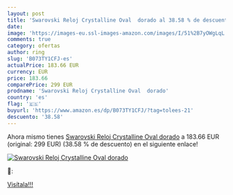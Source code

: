 ```yaml
---
layout: post
title: 'Swarovski Reloj Crystalline Oval  dorado al 38.58 % de descuento'
date: 
image: 'https://images-eu.ssl-images-amazon.com/images/I/51%2B7yOWgLqL._SL200_.jpg'
comments: true
category: ofertas
author: ring
slug: 'B073TY1CFJ-es'
actualPrice: 183.66 EUR
currency: EUR
price: 183.66
comparePrice: 299 EUR
prodname: 'Swarovski Reloj Crystalline Oval  dorado'
country: 'es'
flag: '🇪🇸'
buyurl: 'https://www.amazon.es/dp/B073TY1CFJ/?tag=tolees-21'
descuento: '38.58'
---
```


Ahora mismo tienes [Swarovski Reloj Crystalline Oval  dorado](https://www.amazon.es/dp/B073TY1CFJ/?tag=tolees-21) a 183.66 EUR (original: 299 EUR) (38.58 %  de descuento) en el siguiente enlace!

[![Swarovski Reloj Crystalline Oval  dorado](https://images-eu.ssl-images-amazon.com/images/I/51%2B7yOWgLqL._SL200_.jpg)](https://www.amazon.es/dp/B073TY1CFJ/?tag=tolees-21)

🔎:


[Visítala!!!](https://www.amazon.es/dp/B073TY1CFJ/?tag=tolees-21)
